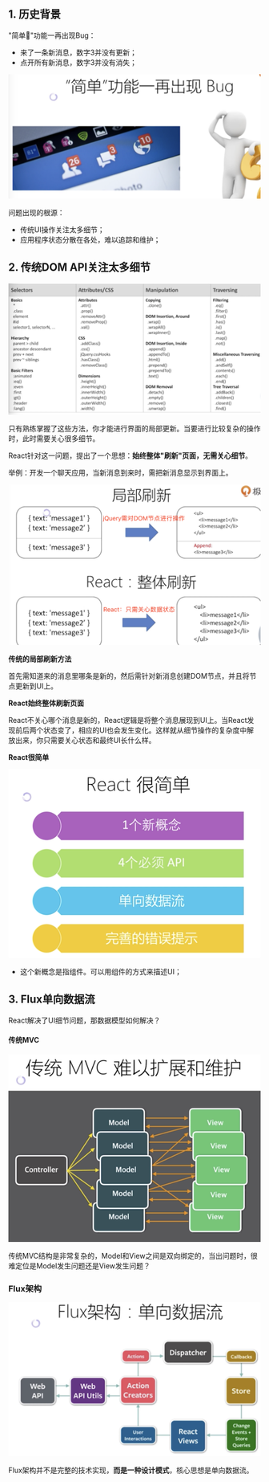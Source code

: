 ## 1. 历史背景

"简单"功能一再出现Bug：
+ 来了一条新消息，数字3并没有更新；
+ 点开所有新消息，数字3并没有消失；

![](https://raw.githubusercontent.com/Bian2017/ReactNotes/master/Image/QQ20180808-220713%402x.png)

问题出现的根源：

+ 传统UI操作关注太多细节；
+ 应用程序状态分散在各处，难以追踪和维护；

## 2. 传统DOM API关注太多细节

![jQuery API](https://raw.githubusercontent.com/Bian2017/ReactNotes/master/Image/QQ20180808-221442%402x.png)

只有熟练掌握了这些方法，你才能进行界面的局部更新。当要进行比较复杂的操作时，此时需要关心很多细节。

React针对这一问题，提出了一个思想：**始终整体"刷新"页面，无需关心细节**。

举例：开发一个聊天应用，当新消息到来时，需把新消息显示到界面上。

![](https://raw.githubusercontent.com/Bian2017/ReactNotes/master/Image/QQ20180808-222256%402x.png)

**传统的局部刷新方法**

首先需知道来的消息里哪条是新的，然后需针对新消息创建DOM节点，并且将节点更新到UI上。

**React始终整体刷新页面**

React不关心哪个消息是新的，React逻辑是将整个消息展现到UI上。当React发现前后两个状态变了，相应的UI也会发生变化。这样就从细节操作的复杂度中解放出来，你只需要关心状态和最终UI长什么样。

**React很简单**

![](https://raw.githubusercontent.com/Bian2017/ReactNotes/master/Image/QQ20180808-223422%402x.png)

+ 这个新概念是指组件。可以用组件的方式来描述UI；

## 3. Flux单向数据流

React解决了UI细节问题，那数据模型如何解决？

#### 传统MVC
![](https://raw.githubusercontent.com/Bian2017/ReactNotes/master/Image/QQ20180808-224024%402x.png)

传统MVC结构是非常复杂的，Model和View之间是双向绑定的，当出问题时，很难定位是Model发生问题还是View发生问题？

### Flux架构

![](https://raw.githubusercontent.com/Bian2017/ReactNotes/master/Image/QQ20180808-224435%402x.png)

Flux架构并不是完整的技术实现，**而是一种设计模式**，核心思想是单向数据流。
